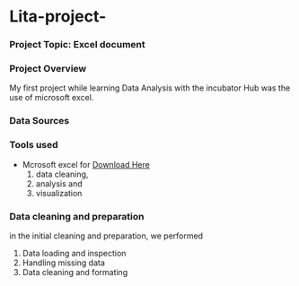 # Lita-project-

### Project Topic: Excel document

### Project Overview
My first project while learning Data Analysis with the incubator Hub was the use of microsoft excel. 

### Data Sources

### Tools used 
- Mcrosoft excel for [Download Here](https://www.microsoft.com)
   1. data cleaning,
   2. analysis and
   3. visualization
 
### Data cleaning and preparation
in the initial cleaning and preparation, we performed
 1. Data loading and inspection
 2. Handling missing data
 3. Data cleaning and formating
